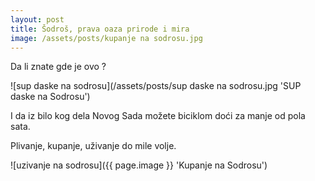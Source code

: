 ```yaml
---
layout: post
title: Šodroš, prava oaza prirode i mira
image: /assets/posts/kupanje na sodrosu.jpg
---
```


Da li znate gde je ovo ?

![sup daske na sodrosu](/assets/posts/sup daske na sodrosu.jpg 'SUP daske na Sodrosu')

I da iz bilo kog dela Novog Sada možete biciklom doći za manje od pola sata.

Plivanje, kupanje, uživanje do mile volje.

![uzivanje na sodrosu]({{ page.image }} 'Kupanje na Sodrosu')


